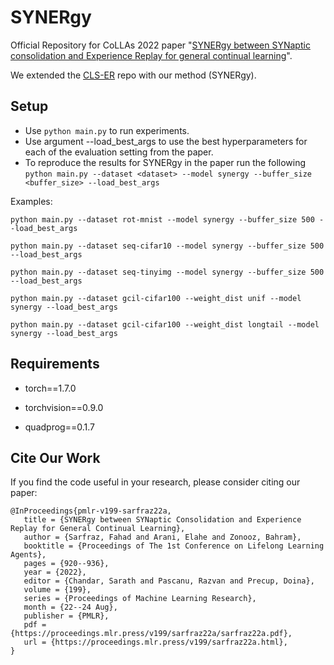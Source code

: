 # SYNERgy 
Official Repository for CoLLAs 2022 paper "[SYNERgy between SYNaptic consolidation and Experience Replay for general continual learning](https://arxiv.org/pdf/2206.04016.pdf)".

We extended the [CLS-ER](https://github.com/NeurAI-Lab/CLS-ER) repo with our method (SYNERgy).

## Setup

+ Use `python main.py` to run experiments.
+ Use argument --load_best_args to use the best hyperparameters for each of the evaluation setting from the paper.
+ To reproduce the results for SYNERgy in the paper run the following
    `python main.py --dataset <dataset> --model synergy --buffer_size <buffer_size> --load_best_args`

 Examples:

    python main.py --dataset rot-mnist --model synergy --buffer_size 500 --load_best_args
    
    python main.py --dataset seq-cifar10 --model synergy --buffer_size 500 --load_best_args
    
    python main.py --dataset seq-tinyimg --model synergy --buffer_size 500 --load_best_args

    python main.py --dataset gcil-cifar100 --weight_dist unif --model synergy --load_best_args
    
    python main.py --dataset gcil-cifar100 --weight_dist longtail --model synergy --load_best_args
    

## Requirements

- torch==1.7.0

- torchvision==0.9.0 

- quadprog==0.1.7

## Cite Our Work

If you find the code useful in your research, please consider citing our paper:

    @InProceedings{pmlr-v199-sarfraz22a,
       title = {SYNERgy between SYNaptic Consolidation and Experience Replay for General Continual Learning},
       author = {Sarfraz, Fahad and Arani, Elahe and Zonooz, Bahram},
       booktitle = {Proceedings of The 1st Conference on Lifelong Learning Agents},
       pages = {920--936},
       year = {2022},
       editor = {Chandar, Sarath and Pascanu, Razvan and Precup, Doina},
       volume = {199},
       series = {Proceedings of Machine Learning Research},
       month = {22--24 Aug},
       publisher = {PMLR},
       pdf = {https://proceedings.mlr.press/v199/sarfraz22a/sarfraz22a.pdf},
       url = {https://proceedings.mlr.press/v199/sarfraz22a.html},
    }

